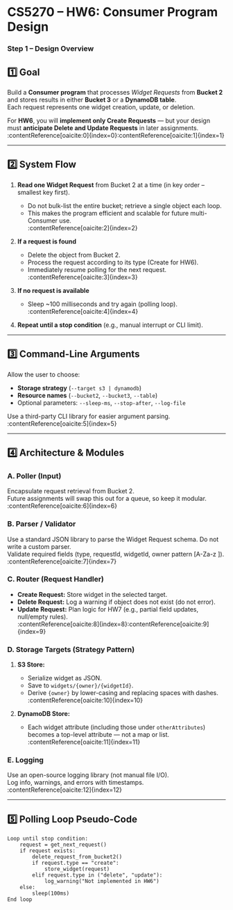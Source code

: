 # CS5270 – HW6: Consumer Program Design  
### Step 1 – Design Overview

## 1️⃣ Goal
Build a **Consumer program** that processes *Widget Requests* from **Bucket 2** and stores results in either **Bucket 3** or a **DynamoDB table**.  
Each request represents one widget creation, update, or deletion.

For **HW6**, you will **implement only Create Requests** — but your design must **anticipate Delete and Update Requests** in later assignments.  
:contentReference[oaicite:0]{index=0}:contentReference[oaicite:1]{index=1}

---

## 2️⃣ System Flow
1. **Read one Widget Request** from Bucket 2 at a time (in key order – smallest key first).  
   - Do not bulk-list the entire bucket; retrieve a single object each loop.  
   - This makes the program efficient and scalable for future multi-Consumer use.  
   :contentReference[oaicite:2]{index=2}

2. **If a request is found**  
   - Delete the object from Bucket 2.  
   - Process the request according to its type (Create for HW6).  
   - Immediately resume polling for the next request.  
   :contentReference[oaicite:3]{index=3}

3. **If no request is available**  
   - Sleep ~100 milliseconds and try again (polling loop).  
   :contentReference[oaicite:4]{index=4}

4. **Repeat until a stop condition** (e.g., manual interrupt or CLI limit).

---

## 3️⃣ Command-Line Arguments
Allow the user to choose:
- **Storage strategy** (`--target s3 | dynamodb`)  
- **Resource names** (`--bucket2`, `--bucket3`, `--table`)  
- Optional parameters: `--sleep-ms`, `--stop-after`, `--log-file`

Use a third-party CLI library for easier argument parsing.  
:contentReference[oaicite:5]{index=5}

---

## 4️⃣ Architecture & Modules
### A. Poller (Input)
Encapsulate request retrieval from Bucket 2.  
Future assignments will swap this out for a queue, so keep it modular.  
:contentReference[oaicite:6]{index=6}

### B. Parser / Validator
Use a standard JSON library to parse the Widget Request schema. Do not write a custom parser.  
Validate required fields (type, requestId, widgetId, owner pattern [A-Za-z  ]).  
:contentReference[oaicite:7]{index=7}

### C. Router (Request Handler)
- **Create Request:** Store widget in the selected target.  
- **Delete Request:** Log a warning if object does not exist (do not error).  
- **Update Request:** Plan logic for HW7 (e.g., partial field updates, null/empty rules).  
:contentReference[oaicite:8]{index=8}:contentReference[oaicite:9]{index=9}

### D. Storage Targets (Strategy Pattern)
1. **S3 Store:**  
   - Serialize widget as JSON.  
   - Save to `widgets/{owner}/{widgetId}`.  
   - Derive `{owner}` by lower-casing and replacing spaces with dashes.  
   :contentReference[oaicite:10]{index=10}

2. **DynamoDB Store:**  
   - Each widget attribute (including those under `otherAttributes`) becomes a top-level attribute — not a map or list.  
   :contentReference[oaicite:11]{index=11}

### E. Logging
Use an open-source logging library (not manual file I/O).  
Log info, warnings, and errors with timestamps.  
:contentReference[oaicite:12]{index=12}

---

## 5️⃣ Polling Loop Pseudo-Code
```text
Loop until stop condition:
    request = get_next_request()
    if request exists:
        delete_request_from_bucket2()
        if request.type == "create":
            store_widget(request)
        elif request.type in ("delete", "update"):
            log_warning("Not implemented in HW6")
    else:
        sleep(100ms)
End loop
